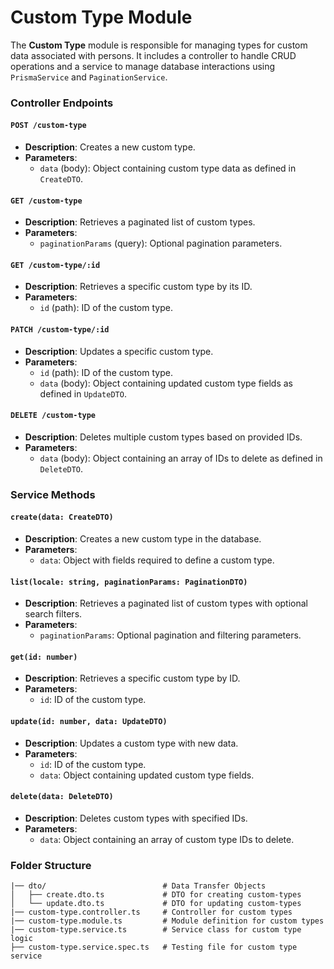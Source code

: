 # Custom Type Module

The **Custom Type** module is responsible for managing types for custom data associated with persons. It includes a controller to handle CRUD operations and a service to manage database interactions using `PrismaService` and `PaginationService`.

### Controller Endpoints

#### `POST /custom-type`

- **Description**: Creates a new custom type.
- **Parameters**:
  - `data` (body): Object containing custom type data as defined in `CreateDTO`.

#### `GET /custom-type`

- **Description**: Retrieves a paginated list of custom types.
- **Parameters**:
  - `paginationParams` (query): Optional pagination parameters.

#### `GET /custom-type/:id`

- **Description**: Retrieves a specific custom type by its ID.
- **Parameters**:
  - `id` (path): ID of the custom type.

#### `PATCH /custom-type/:id`

- **Description**: Updates a specific custom type.
- **Parameters**:
  - `id` (path): ID of the custom type.
  - `data` (body): Object containing updated custom type fields as defined in `UpdateDTO`.

#### `DELETE /custom-type`

- **Description**: Deletes multiple custom types based on provided IDs.
- **Parameters**:
  - `data` (body): Object containing an array of IDs to delete as defined in `DeleteDTO`.

### Service Methods

#### `create(data: CreateDTO)`

- **Description**: Creates a new custom type in the database.
- **Parameters**:
  - `data`: Object with fields required to define a custom type.

#### `list(locale: string, paginationParams: PaginationDTO)`

- **Description**: Retrieves a paginated list of custom types with optional search filters.
- **Parameters**:
  - `paginationParams`: Optional pagination and filtering parameters.

#### `get(id: number)`

- **Description**: Retrieves a specific custom type by ID.
- **Parameters**:
  - `id`: ID of the custom type.

#### `update(id: number, data: UpdateDTO)`

- **Description**: Updates a custom type with new data.
- **Parameters**:
  - `id`: ID of the custom type.
  - `data`: Object containing updated custom type fields.

#### `delete(data: DeleteDTO)`

- **Description**: Deletes custom types with specified IDs.
- **Parameters**:
  - `data`: Object containing an array of custom type IDs to delete.

### Folder Structure

```plaintext
|── dto/                          # Data Transfer Objects
│   ├── create.dto.ts             # DTO for creating custom-types
│   └── update.dto.ts             # DTO for updating custom-types
|── custom-type.controller.ts     # Controller for custom types
|── custom-type.module.ts         # Module definition for custom types
|── custom-type.service.ts        # Service class for custom type logic
├── custom-type.service.spec.ts   # Testing file for custom type service
```
